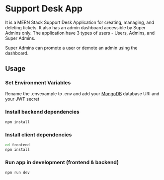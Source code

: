 # Support Desk App

It is a MERN Stack Support Desk Application for creating, managing, and deleting tickets. It also has an admin dashboard accessible by Super Admins only. The application have 3 types of users - Users, Admins, and Super Admins.

Super Admins can promote a user or demote an admin using the dashboard.

## Usage

### Set Environment Variables

Rename the .envexample to .env and add your [MongoDB](https://www.mongodb.com/) database URI and your JWT secret

### Install backend dependencies

```bash
npm install
```

### Install client dependencies

```bash
cd frontend
npm install
```

### Run app in development (frontend & backend)

```bash
npm run dev
```
